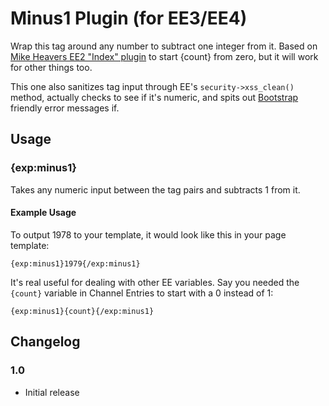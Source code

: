 # Minus1 Plugin (for EE3/EE4)
Wrap this tag around any number to subtract one integer from it. Based on [Mike Heavers EE2 "Index" plugin](https://devot-ee.com/add-ons/mh-index) to start {count} from zero, but it will work for other things too.

This one also sanitizes tag input through EE's `security->xss_clean()` method, actually checks to see if it's numeric, and spits out [Bootstrap](https://getbootstrap.com) friendly error messages if.

## Usage

### {exp:minus1}
Takes any numeric input between the tag pairs and subtracts 1 from it.

#### Example Usage
To output 1978 to your template, it would look like this in your page template:

```{exp:minus1}1979{/exp:minus1}```

It's real useful for dealing with other EE variables. Say you needed the `{count}` variable in Channel Entries to start with a 0 instead of 1:

```{exp:minus1}{count}{/exp:minus1}```

## Changelog

### 1.0

- Initial release